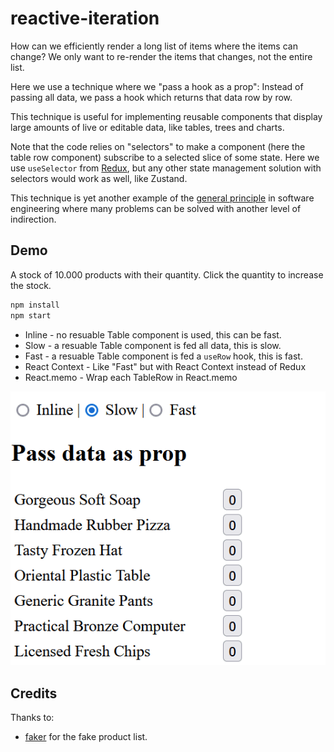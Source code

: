 # reactive-iteration

How can we efficiently render a long list of items where the items can change? 
We only want to re-render the items that changes, not the entire list. 

Here we use a technique where we "pass a hook as a prop": 
Instead of passing all data, we pass a hook which returns that data row by row.

This technique is useful for implementing reusable components that display large amounts of live or editable data, like tables, trees and charts.

Note that the code relies on "selectors" to make a component (here the table row component) subscribe to a selected slice of some state. Here we use `useSelector` from [Redux](https://www.npmjs.com/package/redux), but any other state management solution with selectors would work as well, like Zustand.

This technique is yet another example of the [general principle](https://en.wikipedia.org/wiki/Fundamental_theorem_of_software_engineering) in software engineering where many problems can be solved with another level of indirection.

## Demo

A stock of 10.000 products with their quantity. Click the quantity to increase the stock.

```bash
npm install
npm start
```

- Inline - no resuable Table component is used, this can be fast.
- Slow - a resuable Table component is fed all data, this is slow.
- Fast - a resuable Table component is fed a `useRow` hook, this is fast.
- React Context - Like "Fast" but with React Context instead of Redux
- React.memo - Wrap each TableRow in React.memo

![Running demo](./reactive-iteration-demo-rerenders.gif)


## Credits

Thanks to:
- [faker](https://github.com/faker-js/faker) for the fake product list.